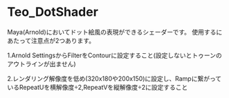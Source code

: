 # Teo_DotShader
Maya(Arnold)においてドット絵風の表現ができるシェーダーです。
使用するにあたって注意点が2つあります。

1.Arnold SettingsからFilterをContourに設定すること(設定しないとトゥーンのアウトラインが出ません)

2.レンダリング解像度を低め(320x180や200x150)に設定し、Rampに繋がっているRepeatUを横解像度÷2,RepeatVを縦解像度÷2に設定すること
